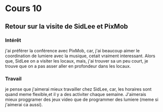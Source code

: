 # Cours 10
## Retour sur la visite de SidLee et PixMob

### Intérêt
j'ai préférer la conférence avec PixMob, car, j'ai beaucoup aimer le coordination de lumiere avec la musique, cetait vraiment interessant. Alors que, SidLee on a visiter les locaux, mais, j'ai trouver sa un peu court, je trouve que on a pas asser aller en profondeur dans les locaux.

### Travail
je pense que j'aimerai mieux travailler chez SidLee, car, les horaires sont quand meme flexible,et il y a des activiter chaque semaine. J'aimerais mieux proggramer des jeux video que de programmer des lumiere (meme si j'aimerai ca aussi).

